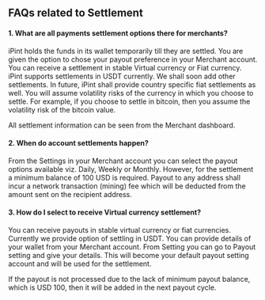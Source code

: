## <a id='settlement'>FAQs related to Settlement</a>
#### 1. What are all payments settlement options there for merchants?
iPint holds the funds in its wallet temporarily till they are settled. You are given the option to chose your payout preference in your Merchant account. 
You can receive a settlement in stable Virtual currency or Fiat currency. 
iPint supports settlements in USDT currently. We shall soon add other settlements. In future, iPint shall provide country specific fiat settlements as well.
You will assume volatility risks of the currency in which you choose to settle. 
For example, if you choose to settle in bitcoin, then you assume the volatility risk of the bitcoin value.

All settlement information can be seen from the Merchant dashboard.

#### 2. When do account settlements happen?
From the Settings in your Merchant account you can select the payout options available viz. Daily, Weekly or Monthly. 
However, for the settlement a minimum balance of 100 USD is required. 
Payout to any address shall incur a network transaction (mining) fee which will be deducted from the amount sent on the recipient address.

#### 3. How do I select to receive Virtual currency settlement?
You can receive payouts in stable virtual currency or fiat currencies. Currently we provide option of settling in USDT. 
You can provide details of your wallet from your Merchant account. From Setting you can go to Payout setting and give your details. 
This will become your default payout setting account and will be used for the settlement.

If the payout is not processed due to the lack of minimum payout balance, which is USD 100, then it will be added in the next payout cycle. 

